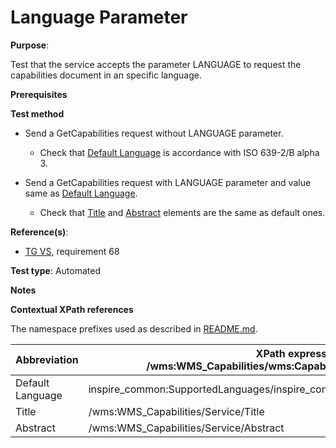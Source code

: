# Language Parameter

**Purpose**:

Test that the service accepts the parameter LANGUAGE to request the capabilities document in an specific language.

**Prerequisites**

**Test method**

* Send a GetCapabilities request without LANGUAGE parameter.

    * Check that [Default Language](#defaultLanguage) is accordance with ISO 639-2/B alpha 3.

* Send a GetCapabilities request with LANGUAGE parameter and value same as [Default Language](#defaultLanguage).

    * Check that [Title](#title) and [Abstract](#abstract) elements are the same as default ones.


**Reference(s)**:

* [TG VS](./README.md#ref_TG_VS), requirement 68

**Test type**: Automated

**Notes**

**Contextual XPath references**

The namespace prefixes used as described in [README.md](./README.md#namespaces).

Abbreviation                                               |  XPath expression (relative to /wms:WMS_Capabilities/wms:Capability/inspire_vs:ExtendedCapabilities)
---------------------------------------------------------- | -------------------------------------------------------------------------
Default Language <a name="defaultLanguage"></a> | inspire_common:SupportedLanguages/inspire_common:DefaultLanguage/inspire_common:Language
Title <a name="title"></a> | /wms:WMS_Capabilities/Service/Title
Abstract <a name="abstract"></a> | /wms:WMS_Capabilities/Service/Abstract